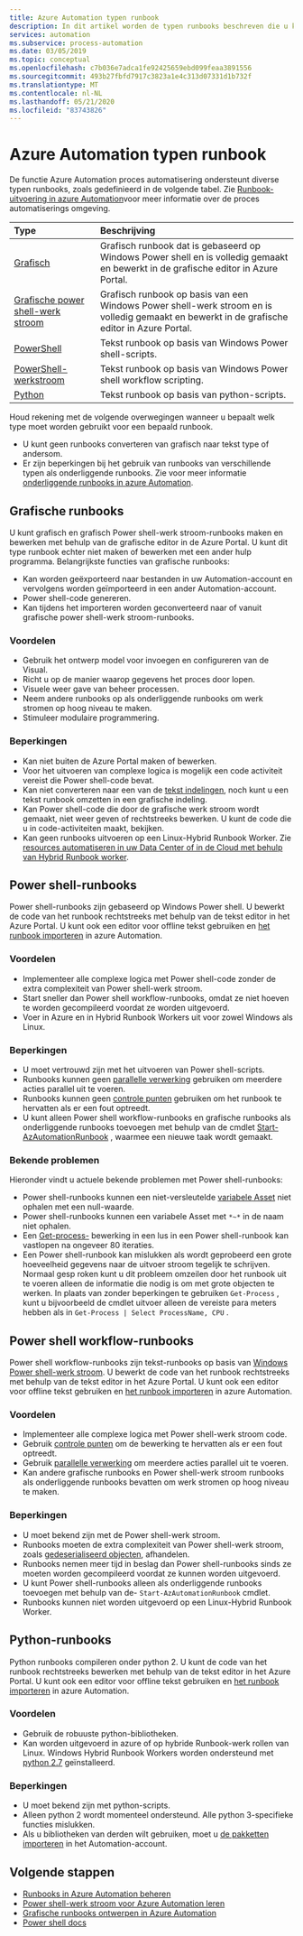 ```yaml
---
title: Azure Automation typen runbook
description: In dit artikel worden de typen runbooks beschreven die u kunt gebruiken in Azure Automation en overwegingen om te bepalen welk type u moet gebruiken.
services: automation
ms.subservice: process-automation
ms.date: 03/05/2019
ms.topic: conceptual
ms.openlocfilehash: c7b036e7adca1fe92425659ebd099feaa3891556
ms.sourcegitcommit: 493b27fbfd7917c3823a1e4c313d07331d1b732f
ms.translationtype: MT
ms.contentlocale: nl-NL
ms.lasthandoff: 05/21/2020
ms.locfileid: "83743826"
---
```

# <a name="azure-automation-runbook-types"></a>Azure Automation typen runbook

De functie Azure Automation proces automatisering ondersteunt diverse typen runbooks, zoals gedefinieerd in de volgende tabel. Zie [Runbook-uitvoering in azure Automation](automation-runbook-execution.md)voor meer informatie over de proces automatiserings omgeving.

| Type | Beschrijving |
|:--- |:--- |
| [Grafisch](#graphical-runbooks)|Grafisch runbook dat is gebaseerd op Windows Power shell en is volledig gemaakt en bewerkt in de grafische editor in Azure Portal. |
| [Grafische power shell-werk stroom](#graphical-runbooks)|Grafisch runbook op basis van een Windows Power shell-werk stroom en is volledig gemaakt en bewerkt in de grafische editor in Azure Portal. |
| [PowerShell](#powershell-runbooks) |Tekst runbook op basis van Windows Power shell-scripts. |
| [PowerShell-werkstroom](#powershell-workflow-runbooks)|Tekst runbook op basis van Windows Power shell workflow scripting. |
| [Python](#python-runbooks) |Tekst runbook op basis van python-scripts. |

Houd rekening met de volgende overwegingen wanneer u bepaalt welk type moet worden gebruikt voor een bepaald runbook.

* U kunt geen runbooks converteren van grafisch naar tekst type of andersom.
* Er zijn beperkingen bij het gebruik van runbooks van verschillende typen als onderliggende runbooks. Zie voor meer informatie [onderliggende runbooks in azure Automation](automation-child-runbooks.md).

## <a name="graphical-runbooks"></a>Grafische runbooks

U kunt grafisch en grafisch Power shell-werk stroom-runbooks maken en bewerken met behulp van de grafische editor in de Azure Portal. U kunt dit type runbook echter niet maken of bewerken met een ander hulp programma. Belangrijkste functies van grafische runbooks:

* Kan worden geëxporteerd naar bestanden in uw Automation-account en vervolgens worden geïmporteerd in een ander Automation-account. 
* Power shell-code genereren. 
* Kan tijdens het importeren worden geconverteerd naar of vanuit grafische power shell-werk stroom-runbooks. 

### <a name="advantages"></a>Voordelen

* Gebruik het ontwerp model voor invoegen en configureren van de Visual.
* Richt u op de manier waarop gegevens het proces door lopen.
* Visuele weer gave van beheer processen.
* Neem andere runbooks op als onderliggende runbooks om werk stromen op hoog niveau te maken.
* Stimuleer modulaire programmering.

### <a name="limitations"></a>Beperkingen

* Kan niet buiten de Azure Portal maken of bewerken.
* Voor het uitvoeren van complexe logica is mogelijk een code activiteit vereist die Power shell-code bevat.
* Kan niet converteren naar een van de [tekst indelingen](automation-runbook-types.md), noch kunt u een tekst runbook omzetten in een grafische indeling. 
* Kan Power shell-code die door de grafische werk stroom wordt gemaakt, niet weer geven of rechtstreeks bewerken. U kunt de code die u in code-activiteiten maakt, bekijken.
* Kan geen runbooks uitvoeren op een Linux-Hybrid Runbook Worker. Zie [resources automatiseren in uw Data Center of in de Cloud met behulp van Hybrid Runbook worker](automation-hybrid-runbook-worker.md).

## <a name="powershell-runbooks"></a>Power shell-runbooks

Power shell-runbooks zijn gebaseerd op Windows Power shell. U bewerkt de code van het runbook rechtstreeks met behulp van de tekst editor in het Azure Portal.  U kunt ook een editor voor offline tekst gebruiken en [het runbook importeren](manage-runbooks.md) in azure Automation.

### <a name="advantages"></a>Voordelen

* Implementeer alle complexe logica met Power shell-code zonder de extra complexiteit van Power shell-werk stroom.
* Start sneller dan Power shell workflow-runbooks, omdat ze niet hoeven te worden gecompileerd voordat ze worden uitgevoerd.
* Voer in Azure en in Hybrid Runbook Workers uit voor zowel Windows als Linux.

### <a name="limitations"></a>Beperkingen

* U moet vertrouwd zijn met het uitvoeren van Power shell-scripts.
* Runbooks kunnen geen [parallelle verwerking](automation-powershell-workflow.md#use-parallel-processing) gebruiken om meerdere acties parallel uit te voeren.
* Runbooks kunnen geen [controle punten](automation-powershell-workflow.md#use-checkpoints-in-a-workflow) gebruiken om het runbook te hervatten als er een fout optreedt.
* U kunt alleen Power shell workflow-runbooks en grafische runbooks als onderliggende runbooks toevoegen met behulp van de cmdlet [Start-AzAutomationRunbook](https://docs.microsoft.com/powershell/module/az.automation/start-azautomationrunbook?view=azps-3.7.0) , waarmee een nieuwe taak wordt gemaakt.

### <a name="known-issues"></a>Bekende problemen

Hieronder vindt u actuele bekende problemen met Power shell-runbooks:

* Power shell-runbooks kunnen een niet-versleutelde [variabele Asset](automation-variables.md) niet ophalen met een null-waarde.
* Power shell-runbooks kunnen een variabele Asset met `*~*` in de naam niet ophalen.
* Een [Get-process-](https://docs.microsoft.com/powershell/module/microsoft.powershell.management/get-process?view=powershell-7) bewerking in een lus in een Power shell-runbook kan vastlopen na ongeveer 80 iteraties.
* Een Power shell-runbook kan mislukken als wordt geprobeerd een grote hoeveelheid gegevens naar de uitvoer stroom tegelijk te schrijven. Normaal gesp roken kunt u dit probleem omzeilen door het runbook uit te voeren alleen de informatie die nodig is om met grote objecten te werken. In plaats van zonder beperkingen te gebruiken `Get-Process` , kunt u bijvoorbeeld de cmdlet uitvoer alleen de vereiste para meters hebben als in `Get-Process | Select ProcessName, CPU` .

## <a name="powershell-workflow-runbooks"></a>Power shell workflow-runbooks

Power shell workflow-runbooks zijn tekst-runbooks op basis van [Windows Power shell-werk stroom](automation-powershell-workflow.md). U bewerkt de code van het runbook rechtstreeks met behulp van de tekst editor in het Azure Portal. U kunt ook een editor voor offline tekst gebruiken en [het runbook importeren](manage-runbooks.md) in azure Automation.

### <a name="advantages"></a>Voordelen

* Implementeer alle complexe logica met Power shell-werk stroom code.
* Gebruik [controle punten](automation-powershell-workflow.md#use-checkpoints-in-a-workflow) om de bewerking te hervatten als er een fout optreedt.
* Gebruik [parallelle verwerking](automation-powershell-workflow.md#use-parallel-processing) om meerdere acties parallel uit te voeren.
* Kan andere grafische runbooks en Power shell-werk stroom runbooks als onderliggende runbooks bevatten om werk stromen op hoog niveau te maken.

### <a name="limitations"></a>Beperkingen

* U moet bekend zijn met de Power shell-werk stroom.
* Runbooks moeten de extra complexiteit van Power shell-werk stroom, zoals [gedeserialiseerd objecten](automation-powershell-workflow.md#deserialized-objects), afhandelen.
* Runbooks nemen meer tijd in beslag dan Power shell-runbooks sinds ze moeten worden gecompileerd voordat ze kunnen worden uitgevoerd.
* U kunt Power shell-runbooks alleen als onderliggende runbooks toevoegen met behulp van de- `Start-AzAutomationRunbook` cmdlet.
* Runbooks kunnen niet worden uitgevoerd op een Linux-Hybrid Runbook Worker.

## <a name="python-runbooks"></a>Python-runbooks

Python runbooks compileren onder python 2. U kunt de code van het runbook rechtstreeks bewerken met behulp van de tekst editor in het Azure Portal. U kunt ook een editor voor offline tekst gebruiken en [het runbook importeren](manage-runbooks.md) in azure Automation.

### <a name="advantages"></a>Voordelen

* Gebruik de robuuste python-bibliotheken.
* Kan worden uitgevoerd in azure of op hybride Runbook-werk rollen van Linux. Windows Hybrid Runbook Workers worden ondersteund met [python 2.7](https://www.python.org/downloads/release/latest/python2) geïnstalleerd.

### <a name="limitations"></a>Beperkingen

* U moet bekend zijn met python-scripts.
* Alleen python 2 wordt momenteel ondersteund. Alle python 3-specifieke functies mislukken.
* Als u bibliotheken van derden wilt gebruiken, moet u [de pakketten importeren](python-packages.md) in het Automation-account.

## <a name="next-steps"></a>Volgende stappen

* [Runbooks in Azure Automation beheren](manage-runbooks.md)
* [Power shell-werk stroom voor Azure Automation leren](automation-powershell-workflow.md)
* [Grafische runbooks ontwerpen in Azure Automation](automation-graphical-authoring-intro.md)
* [Power shell docs](https://docs.microsoft.com/powershell/scripting/overview)
